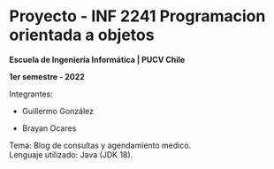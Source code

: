 # Proyecto - INF 2241 Programacion orientada a objetos

****Escuela de Ingeniería Informática | PUCV Chile****

****1er semestre - 2022****

Integrantes:


* Guillermo González

* Brayan Ocares

Tema: Blog de consultas y agendamiento medico.<br />
Lenguaje utilizado: Java (JDK 18).<br />



